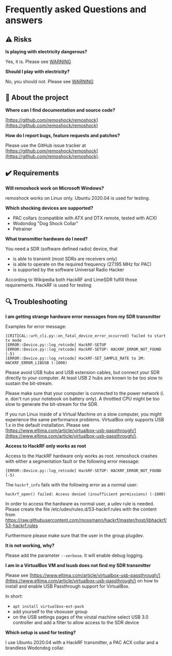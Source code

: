 # Frequently asked Questions and answers

## ⚠️ Risks

**Is playing with electricity dangerous?**

Yes, it is. Please see [WARNING](https://github.com/remoshock/remoshock/blob/master/docs/WARNING.md)


**Should I play with electricity?**

No, you should not. Please see [WARNING](https://github.com/remoshock/remoshock/blob/master/docs/WARNING.md)



## 🔧 About the project

**Where can I find documentation and source code?**

[https://github.com/remoshock/remoshock](https://github.com/remoshock/remoshock)


**How do I report bugs, feature requests and patches?**

Please use the GitHub issue tracker at
[https://github.com/remoshock/remoshock](https://github.com/remoshock/remoshock).


## ✔️ Requirements

**Will remoshock work on Microsoft Windows?**

remoshock works on Linux only. Ubuntu 2020.04 is used for testing.


**Which shocking devices are supported?**

- PAC collars (compatible with ATX and DTX remote, tested with ACX)
- Wodondog "Dog Shock Collar"
- Petrainer


**What transmitter hardware do I need?**

You need a SDR (software defined radio) device, that
- is able to transmit (most SDRs are receivers only)
- is able to operate on the required frequency (27.195 MHz for PAC)
- is supported by the software Universal Radio Hacker

According to Wikipedia both HackRF and LimeSDR fulfill those requirements.
HackRF is used for testing



## 🔍 Troubleshooting

**I am getting strange hardware error messages from my SDR transmitter**

Examples for error message:

~~~~
[CRITICAL::urh_cli.py::on_fatal_device_error_occurred] failed to start tx mode
[ERROR::Device.py::log_retcode] HackRF-SETUP
[ERROR::Device.py::log_retcode] HackRF-SETUP: HACKRF_ERROR_NOT_FOUND (-5)
[ERROR::Device.py::log_retcode] HackRF-SET_SAMPLE_RATE to 2M: HACKRF_ERROR_LIBUSB (-1000)
~~~~

Please avoid USB hubs and USB extension cables, but connect your SDR
directly to your computer. At least USB 2 hubs are known to be too
slow to sustain the bit-stream.

Please make sure that your computer is connected to the power network
(i. e. don't run your notebook on battery only). A throttled CPU
might be too slow to generate the bit-stream for the SDR.

If you run Linux inside of a Virtual Machine on a slow computer, you
might experience the same performance problems. VirtualBox only supports
USB 1.x in the default installation. Please see 
[https://www.eltima.com/article/virtualbox-usb-passthrough/](https://www.eltima.com/article/virtualbox-usb-passthrough/).


**Access to HackRF only works as root**

Access to the HackRF hardware only works as root. remoshock crashes with
either a segmentation fault or the following error message:

~~~~
[ERROR::Device.py::log_retcode] HackRF-SETUP: HACKRF_ERROR_NOT_FOUND (-5)
~~~~

The `hackrf_info` fails with the following error as a normal user:

~~~~
hackrf_open() failed: Access denied (insufficient permissions) (-1000)
~~~~

In order to access the hardware as normal user, a udev rule is needed.
Please create the file /etc/udev/rules.d/53-hackrf.rules with the
content from
https://raw.githubusercontent.com/mossmann/hackrf/master/host/libhackrf/53-hackrf.rules

Furthermore please make sure that the user in the group plugdev.


**It is not working, why?**

Please add the parameter `--verbose`. It will enable debug logging.


**I am in a VirtualBox VM and lsusb does not find my SDR transmitter**

Please see [https://www.eltima.com/article/virtualbox-usb-passthrough/](https://www.eltima.com/article/virtualbox-usb-passthrough/) on how to install and enable USB Passthrough support for VirtualBox.

In short:
- `apt install virtualbox-ext-pack`
- add yourself to the vboxuser group
- on the USB settings pages of the virutal machine select USB 3.0 controller
  and add a filter to allow access to the SDR device


**Which setup is used for testing?**

I use Ubuntu 2020.04 with a HackRF transmitter, a PAC ACX collar and
a brandless Wodondog collar.
